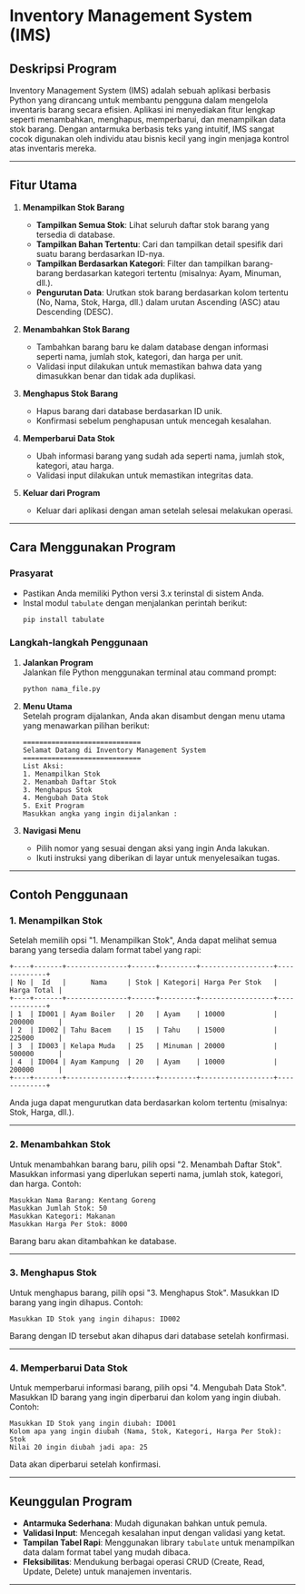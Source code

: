 # **Inventory Management System (IMS)**

## **Deskripsi Program**

Inventory Management System (IMS) adalah sebuah aplikasi berbasis Python yang dirancang untuk membantu pengguna dalam mengelola inventaris barang secara efisien. Aplikasi ini menyediakan fitur lengkap seperti menambahkan, menghapus, memperbarui, dan menampilkan data stok barang. Dengan antarmuka berbasis teks yang intuitif, IMS sangat cocok digunakan oleh individu atau bisnis kecil yang ingin menjaga kontrol atas inventaris mereka.

---

## **Fitur Utama**

1. **Menampilkan Stok Barang**
   - **Tampilkan Semua Stok**: Lihat seluruh daftar stok barang yang tersedia di database.
   - **Tampilkan Bahan Tertentu**: Cari dan tampilkan detail spesifik dari suatu barang berdasarkan ID-nya.
   - **Tampilkan Berdasarkan Kategori**: Filter dan tampilkan barang-barang berdasarkan kategori tertentu (misalnya: Ayam, Minuman, dll.).
   - **Pengurutan Data**: Urutkan stok barang berdasarkan kolom tertentu (No, Nama, Stok, Harga, dll.) dalam urutan Ascending (ASC) atau Descending (DESC).

2. **Menambahkan Stok Barang**
   - Tambahkan barang baru ke dalam database dengan informasi seperti nama, jumlah stok, kategori, dan harga per unit.
   - Validasi input dilakukan untuk memastikan bahwa data yang dimasukkan benar dan tidak ada duplikasi.

3. **Menghapus Stok Barang**
   - Hapus barang dari database berdasarkan ID unik.
   - Konfirmasi sebelum penghapusan untuk mencegah kesalahan.

4. **Memperbarui Data Stok**
   - Ubah informasi barang yang sudah ada seperti nama, jumlah stok, kategori, atau harga.
   - Validasi input dilakukan untuk memastikan integritas data.

5. **Keluar dari Program**
   - Keluar dari aplikasi dengan aman setelah selesai melakukan operasi.

---

## **Cara Menggunakan Program**

### **Prasyarat**
- Pastikan Anda memiliki Python versi 3.x terinstal di sistem Anda.
- Instal modul `tabulate` dengan menjalankan perintah berikut:
  ```bash
  pip install tabulate
  ```

### **Langkah-langkah Penggunaan**

1. **Jalankan Program**  
   Jalankan file Python menggunakan terminal atau command prompt:
   ```bash
   python nama_file.py
   ```

2. **Menu Utama**  
   Setelah program dijalankan, Anda akan disambut dengan menu utama yang menawarkan pilihan berikut:
   ```
   =============================
   Selamat Datang di Inventory Management System
   =============================
   List Aksi:
   1. Menampilkan Stok
   2. Menambah Daftar Stok
   3. Menghapus Stok
   4. Mengubah Data Stok
   5. Exit Program
   Masukkan angka yang ingin dijalankan :
   ```

3. **Navigasi Menu**
   - Pilih nomor yang sesuai dengan aksi yang ingin Anda lakukan.
   - Ikuti instruksi yang diberikan di layar untuk menyelesaikan tugas.

---

## **Contoh Penggunaan**

### **1. Menampilkan Stok**
Setelah memilih opsi "1. Menampilkan Stok", Anda dapat melihat semua barang yang tersedia dalam format tabel yang rapi:
```
+----+-------+---------------+------+---------+------------------+-------------+
| No |  Id   |      Nama     | Stok | Kategori| Harga Per Stok   | Harga Total |
+----+-------+---------------+------+---------+------------------+-------------+
| 1  | ID001 | Ayam Boiler   | 20   | Ayam    | 10000            | 200000      |
| 2  | ID002 | Tahu Bacem    | 15   | Tahu    | 15000            | 225000      |
| 3  | ID003 | Kelapa Muda   | 25   | Minuman | 20000            | 500000      |
| 4  | ID004 | Ayam Kampung  | 20   | Ayam    | 10000            | 200000      |
+----+-------+---------------+------+---------+------------------+-------------+
```

Anda juga dapat mengurutkan data berdasarkan kolom tertentu (misalnya: Stok, Harga, dll.).

---

### **2. Menambahkan Stok**
Untuk menambahkan barang baru, pilih opsi "2. Menambah Daftar Stok". Masukkan informasi yang diperlukan seperti nama, jumlah stok, kategori, dan harga. Contoh:
```
Masukkan Nama Barang: Kentang Goreng
Masukkan Jumlah Stok: 50
Masukkan Kategori: Makanan
Masukkan Harga Per Stok: 8000
```

Barang baru akan ditambahkan ke database.

---

### **3. Menghapus Stok**
Untuk menghapus barang, pilih opsi "3. Menghapus Stok". Masukkan ID barang yang ingin dihapus. Contoh:
```
Masukkan ID Stok yang ingin dihapus: ID002
```

Barang dengan ID tersebut akan dihapus dari database setelah konfirmasi.

---

### **4. Memperbarui Data Stok**
Untuk memperbarui informasi barang, pilih opsi "4. Mengubah Data Stok". Masukkan ID barang yang ingin diperbarui dan kolom yang ingin diubah. Contoh:
```
Masukkan ID Stok yang ingin diubah: ID001
Kolom apa yang ingin diubah (Nama, Stok, Kategori, Harga Per Stok): Stok
Nilai 20 ingin diubah jadi apa: 25
```

Data akan diperbarui setelah konfirmasi.

---

## **Keunggulan Program**

- **Antarmuka Sederhana**: Mudah digunakan bahkan untuk pemula.
- **Validasi Input**: Mencegah kesalahan input dengan validasi yang ketat.
- **Tampilan Tabel Rapi**: Menggunakan library `tabulate` untuk menampilkan data dalam format tabel yang mudah dibaca.
- **Fleksibilitas**: Mendukung berbagai operasi CRUD (Create, Read, Update, Delete) untuk manajemen inventaris.

---
